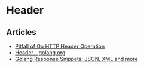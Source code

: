 # Header

## Articles
- [Pitfall of Go HTTP Header Operation](https://tachingchen.com/blog/pitfall-of-golang-header-operation/)
- [Header - golang.org](https://pkg.go.dev/net/http?utm_source=godoc#Header)
- [Golang Response Snippets: JSON, XML and more](https://www.alexedwards.net/blog/golang-response-snippets)